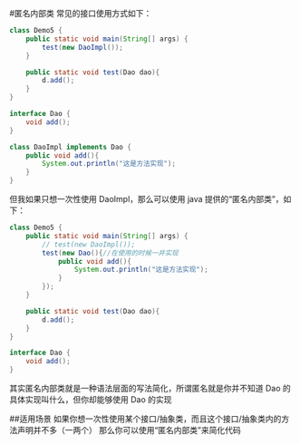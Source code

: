 #匿名内部类
常见的接口使用方式如下：
```java
class Demo5 {
    public static void main(String[] args) {
        test(new DaoImpl());
    }

    public static void test(Dao dao){
        d.add();
    }
}

interface Dao {
    void add();
}

class DaoImpl implements Dao {
    public void add(){
        System.out.println("这是方法实现");
    }
}
```
但我如果只想一次性使用 DaoImpl，那么可以使用 java 提供的“匿名内部类”，如下：
```java
class Demo5 {
    public static void main(String[] args) {
        // test(new DaoImpl());
        test(new Dao(){//在使用的时候一并实现
            public void add(){
                System.out.println("这是方法实现");
            }
        });
    }

    public static void test(Dao dao){
        d.add();
    }
}

interface Dao {
    void add();
}
```
其实匿名内部类就是一种语法层面的写法简化，所谓匿名就是你并不知道 Dao 的具体实现叫什么，但你却能够使用 Dao 的实现

##适用场景
如果你想一次性使用某个接口/抽象类，而且这个接口/抽象类内的方法声明并不多（一两个）
那么你可以使用“匿名内部类”来简化代码